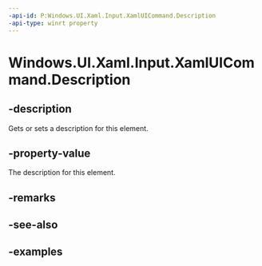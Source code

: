 ```yaml
---
-api-id: P:Windows.UI.Xaml.Input.XamlUICommand.Description
-api-type: winrt property
---
```


<!-- Property syntax.
public string Description { get;  set; }
-->

# Windows.UI.Xaml.Input.XamlUICommand.Description

## -description

Gets or sets a description for this element.

## -property-value

The description for this element.

## -remarks

## -see-also

## -examples

